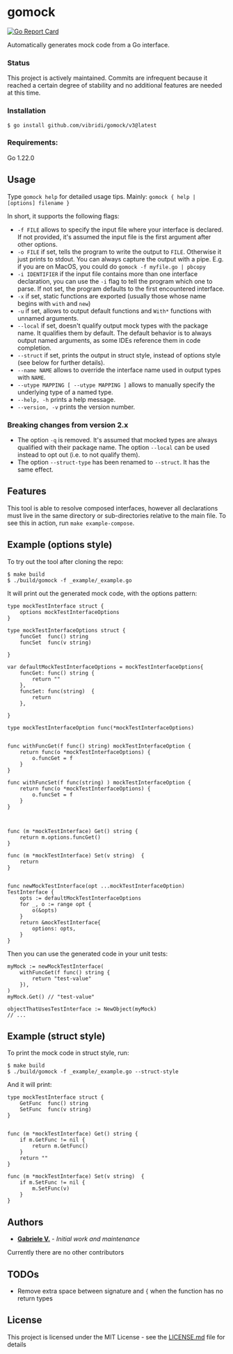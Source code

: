 # gomock

[![Go Report Card](https://goreportcard.com/badge/github.com/vibridi/gomock)](https://goreportcard.com/report/github.com/vibridi/gomock)

Automatically generates mock code from a Go interface.  

### Status

This project is actively maintained. Commits are infrequent because it reached 
a certain degree of stability and no additional features are needed at this time.

### Installation

    $ go install github.com/vibridi/gomock/v3@latest

### Requirements:
   
Go 1.22.0


## Usage

Type `gomock help` for detailed usage tips. Mainly: `gomock { help | [options] filename }`

In short, it supports the following flags:
   

- `-f FILE` allows to specify the input file where your interface is declared. If not provided, it's assumed 
the input file is the first argument after other options. 
- `-o FILE` if set, tells the program to write the output to `FILE`. Otherwise it just prints to stdout.
You can always capture the output with a pipe. E.g. if you are on MacOS, you could do `gomock -f myfile.go | pbcopy`
- `-i IDENTIFIER` if the input file contains more than one interface declaration, you can use the `-i` flag to tell the program which one to parse.
If not set, the program defaults to the first encountered interface. 
- `-x` if set, static functions are exported (usually those whose name begins with `with` and `new`)
- `-u` if set, allows to output default functions and `With*` functions with unnamed arguments. 
- `--local` if set, doesn't qualify output mock types with the package name. It qualifies them by default.
The default behavior is to always output named arguments, as some IDEs reference them in code completion.
- `--struct` if set, prints the output in struct style, instead of options style (see below for further details).
- `--name NAME` allows to override the interface name used in output types with `NAME`.
- `--utype MAPPING [ --utype MAPPING ]` allows to manually specify the underlying type of a named type.
- `--help, -h` prints a help message.
- `--version, -v` prints the version number.  

### Breaking changes from version 2.x

- The option `-q` is removed. It's assumed that mocked types are always qualified with their package name. 
The option `--local` can be used instead to opt out (i.e. to not qualify them).  
- The option `--struct-type` has been renamed to `--struct`. It has the same effect.      
    
## Features    
    
This tool is able to resolve composed interfaces, however all declarations must live 
in the same directory or sub-directories relative to the main file. To see this in action, run `make example-compose`.

    
## Example (options style)

To try out the tool after cloning the repo:

    $ make build
    $ ./build/gomock -f _example/_example.go

It will print out the generated mock code, with the options pattern:


```
type mockTestInterface struct {
	options mockTestInterfaceOptions
}

type mockTestInterfaceOptions struct {
	funcGet  func() string
	funcSet  func(v string) 
	
}

var defaultMockTestInterfaceOptions = mockTestInterfaceOptions{
	funcGet: func() string {
		return ""
	},
	funcSet: func(string)  {
		return 
	},
	
}

type mockTestInterfaceOption func(*mockTestInterfaceOptions)


func withFuncGet(f func() string) mockTestInterfaceOption {
	return func(o *mockTestInterfaceOptions) {
		o.funcGet = f
	}
}

func withFuncSet(f func(string) ) mockTestInterfaceOption {
	return func(o *mockTestInterfaceOptions) {
		o.funcSet = f
	}
}



func (m *mockTestInterface) Get() string {
	return m.options.funcGet()
}

func (m *mockTestInterface) Set(v string)  {
	return 
}


func newMockTestInterface(opt ...mockTestInterfaceOption) TestInterface {
	opts := defaultMockTestInterfaceOptions
	for _, o := range opt {
		o(&opts)
	}
	return &mockTestInterface{
		options: opts,
	}
}
```

Then you can use the generated code in your unit tests:

```
myMock := newMockTestInterface(
    withFuncGet(f func() string {
        return "test-value"
    }),
)
myMock.Get() // "test-value"

objectThatUsesTestInterface := NewObject(myMock)
// ...

```

## Example (struct style)

To print the mock code in struct style, run:

    $ make build
    $ ./build/gomock -f _example/_example.go --struct-style
    
And it will print:

```
type mockTestInterface struct {
	GetFunc  func() string
	SetFunc  func(v string) 
}


func (m *mockTestInterface) Get() string {
	if m.GetFunc != nil {
		return m.GetFunc()
	}
	return ""
}

func (m *mockTestInterface) Set(v string)  {
	if m.SetFunc != nil {
		m.SetFunc(v)
	}
}
```

## Authors

* **[Gabriele V.](https://github.com/vibridi/)** - *Initial work and maintenance*

Currently there are no other contributors

## TODOs

* Remove extra space between signature and `{` when the function has no return types

## License

This project is licensed under the MIT License - see the [LICENSE.md](LICENSE.md) file for details
